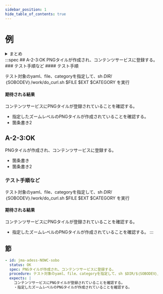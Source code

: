 ```yaml
---
sidebar_position: 1
hide_table_of_contents: true
---
```

# 例
<details><summary>まとめ</summary><div>xxx<br/>yyy</div></details>
:::spec
## A-2-3:OK
PNGタイルが作成され、コンテンツサービスに登録する。
### テスト手順など
#### テスト手順

テスト対象のyaml、file、categoryを指定して、sh $DIR/$｛SOBODEV｝/work/do_curl.sh $FILE $EXT $CATEGORY を実行
#### 期待される結果
 コンテンツサービスにPNGタイルが登録されていることを確認する。
- 指定したズームレベルのPNGタイルが作成されていることを確認する。
- 箇条書き2

## A-2-3:OK
PNGタイルが作成され、コンテンツサービスに登録する。
- 箇条書き
- 箇条書き2
### テスト手順など
テスト対象のyaml、file、categoryを指定して、sh $DIR/$｛SOBODEV｝/work/do_curl.sh $FILE $EXT $CATEGORY を実行
#### 期待される結果
コンテンツサービスにPNGタイルが登録されていることを確認する。
- 指定したズームレベルのPNGタイルが作成されていることを確認する。
:::



## 節


```yaml format_as_test_table
- id: jma-adess-NOWC-sobo
  status: OK
  spec: PNGタイルが作成され、コンテンツサービスに登録する。
  procedure: テスト対象のyaml、file、categoryを指定して、sh $DIR/$｛SOBODEV｝/work/do_curl.sh $FILE $EXT $CATEGORY を実行
  expects: |  
    コンテンツサービスにPNGタイルが登録されていることを確認する。
    ・指定したズームレベルのPNGタイルが作成されていることを確認する。
```
## 